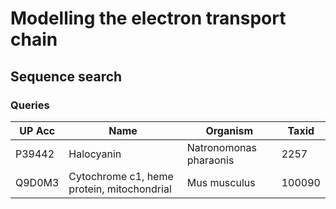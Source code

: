 # Modelling the electron transport chain

## Sequence search
### Queries
|UP Acc| Name | Organism | Taxid |
|-----------|------|----------|-------|
|P39442 | Halocyanin | Natronomonas pharaonis | 2257 |
|Q9D0M3 | Cytochrome c1, heme protein, mitochondrial | Mus musculus | 100090 |
